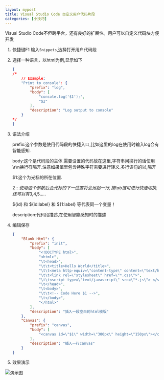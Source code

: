 ```yaml
---
layout: mypost
title: Visual Studio Code 自定义用户代码片段
categories: [小技巧]
---
```

Visual Studio Code不但跨平台，还有良好的扩展性。用户可以自定义代码块方便开发

1. 快捷键F1 输入`Snippets`,选择打开用户代码段

2. 选择一种语言，以html为例,显示如下

    ```json
    {
    /*
        // Example:
        "Print to console": {
            "prefix": "log",
            "body": [
                "console.log('$1');",
                "$2"
            ],
            "description": "Log output to console"
        }
    */
    }
    ```

3. 语法介绍

    prefix:这个参数是使用代码段的快捷入口,比如这里的log在使用时输入log会有智能感知.

    body:这个是代码段的主体.需要设置的代码放在这里,字符串间换行的话使用\r\n换行符隔开.注意如果值里包含特殊字符需要进行转义.多行语句的以,隔开

    $1:这个为光标的所在位置.

    $2:使用这个参数后会光标的下一位置将会另起一行,按tab键可进行快速切换,还可以有$3,$4,$5.....

    ${id} 和 ${id:label} 和 ${1:label} 等代表同一个变量！

    description:代码段描述,在使用智能感知时的描述

4. 编辑保存

    ```json
    {
        "Blank Html": {
            "prefix": "init",
            "body": [
                "<!DOCTYPE html>",
                "<html>",
                "\t<head>",
                "\t\t<title>Hello World</title>",
                "\t\t<meta http-equiv=\"content-type\" content=\"text/html; charset=utf-8\">",
                "\t\t<link rel=\"stylesheet\" href=\"*.css\">",
                "\t\t<script type=\"text/javascript\" src=\"*.js\"> </script>",
                "\t</head>",
                "\t<body>",
                "\t\t<!-- Code Here $1 -->",
                "\t</body>",
                "</html>"
            ],
            "description": "插入一段空白的html模版"
        },
        "Canvas": {
            "prefix": "canvas",
            "body": [
                "<canvas id=\"$1\" width=\"300px\" height=\"150px\"></canvas>"
            ],
            "description": "插入一行canvas"
        }
    }
    ```

5. 效果演示

![演示图](01.gif)


